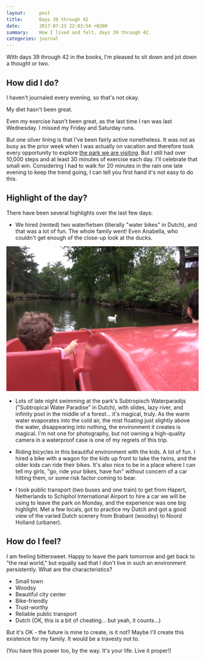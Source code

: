 ```yaml
---
layout:     post
title:      Days 39 through 42
date:       2017-07-23 22:03:54 +0200
summary:    How I lived and felt, days 39 through 42.
categories: journal
---
```


With days 39 through 42 in the books, I'm pleased to sit down and jot down a thought or two.

## How did I do?

I haven't journaled every evening, so that's not okay.

My diet hasn't been great.

Even my exercise hasn't been great, as the last time I ran was last Wednesday. I missed my Friday and Saturday runs.

But one silver lining is that I've been fairly active nonetheless. It was not as busy as the prior week when I was actually on vacation and therefore took every opportunity to explore [the park we are visiting](https://www.landal.com/parks/het-vennenbos). But I still had over 10,000 steps and at least 30 minutes of exercise each day. I'll celebrate that small win. Considering I had to walk for 20 minutes in the rain one late evening to keep the trend going, I can tell you first hand it's not easy to do this.

## Highlight of the day?

There have been several highlights over the last few days:

- We hired (rented) two waterfietsen (literally "water bikes" in Dutch), and that was a lot of fun. The whole family went! Even Anabella, who couldn't get enough of the close-up look at the ducks.

![](/images/2017-07-23-anabella-pointing-at-a-duck.jpg)

- Lots of late night swimming at the park's Subtropisch Waterparadijs ("Subtropical Water Paradise" in Dutch), with slides, lazy river, and infinity pool in the middle of a forest... it's magical, truly. As the warm water evaporates into the cold air, the mist floating just slightly above the water, disappearing into nothing, the environment it creates is magical. I'm not one for photography, but not owning a high-quality camera in a waterproof case is one of my regrets of this trip.

- Riding bicycles in this beautiful environment with the kids. A lot of fun. I hired a bike with a wagon for the kids up front to take the twins, and the older kids can ride their bikes. It's also nice to be in a place where I can tell my girls, "go, ride your bikes, have fun" without concern of a car hitting them, or some risk factor coming to bear.

- I took public transport (two buses and one train) to get from Hapert, Netherlands to Schiphol International Airport to hire a car we will be using to leave the park on Monday, and the experience was one big highlight. Met a few locals, got to practice my Dutch and got a good view of the varied Dutch scenery from Brabant (woodsy) to Noord Holland (urbaner).

## How do I feel?

I am feeling bittersweet. Happy to leave the park tomorrow and get back to "the real world," but equally sad that I don't live in such an environment persistently. What are the characteristics?

- Small town
- Woodsy
- Beautiful city center
- Bike-friendly
- Trust-worthy
- Reliable public transport
- Dutch (OK, this is a bit of cheating... but yeah, it counts...)

But it's OK - the future is mine to create, is it not? Maybe I'll create this existence for my family. It would be a travesty not to.

(You have this power too, by the way. It's your life. Live it proper!)